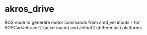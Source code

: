 # akros_drive
ROS node to generate motor commands from cmd_vel inputs - for ROSCar/Jetracer2 (ackermann) and Jetbot2 (differential) platforms
